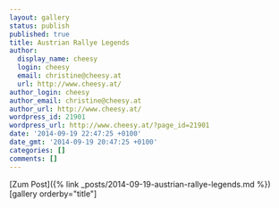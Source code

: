 ```yaml
---
layout: gallery
status: publish
published: true
title: Austrian Rallye Legends
author:
  display_name: cheesy
  login: cheesy
  email: christine@cheesy.at
  url: http://www.cheesy.at/
author_login: cheesy
author_email: christine@cheesy.at
author_url: http://www.cheesy.at/
wordpress_id: 21901
wordpress_url: http://www.cheesy.at/?page_id=21901
date: '2014-09-19 22:47:25 +0100'
date_gmt: '2014-09-19 20:47:25 +0100'
categories: []
comments: []
---
```


[Zum Post]({% link _posts/2014-09-19-austrian-rallye-legends.md %})
[gallery orderby="title"]
